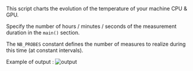 This script charts the evolution of the temperature of your machine CPU & GPU.

Specify the number of hours / minutes / seconds of the measurement duration in the <code>main()</code> section.

The <code>NB_PROBES</code> constant defines the number of measures to realize during this time (at constant intervals).

Example of output : 
![output](https://github.com/BaltoRouberol/CoreTemp/raw/master/CPU_GPU_temperature.png)
